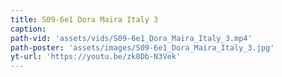 ```yaml
---
title: S09-6e1 Dora Maira Italy 3
caption:
path-vid: 'assets/vids/S09-6e1_Dora_Maira_Italy_3.mp4'
path-poster: 'assets/images/S09-6e1_Dora_Maira_Italy_3.jpg'
yt-url: 'https://youtu.be/zk8Db-N3Vek'
---
```

